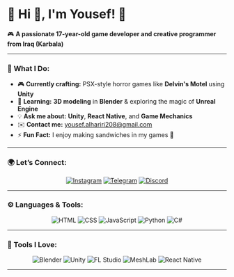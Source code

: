 # **🌟 Hi 👋, I'm Yousef! 🌟**

🎮 **A passionate 17-year-old game developer and creative programmer from Iraq (Karbala)**

---

### 🚀 **What I Do:**
- 🎮 **Currently crafting:** PSX-style horror games like **Delvin's Motel** using **Unity**
- 🌱 **Learning:** **3D modeling** in **Blender** & exploring the magic of **Unreal Engine**
- 💡 **Ask me about:** **Unity**, **React Native**, and **Game Mechanics**
- ✉️ **Contact me:** yousef.alhariri208@gmail.com
- ⚡ **Fun Fact:** I enjoy making sandwiches in my games 🍔

---

### **🌍 Let’s Connect:**
<div align="center">
<a href="https://instagram.com/chillyousef"><img src="https://img.shields.io/badge/Instagram-E4405F?logo=instagram&logoColor=white&style=for-the-badge" alt="Instagram"></a>
<a href="https://t.me/n_3qu"><img src="https://img.shields.io/badge/Telegram-2CA5E0?logo=telegram&logoColor=white&style=for-the-badge" alt="Telegram"></a>
<a href="https://discord.com/users/968175530631393280"><img src="https://img.shields.io/badge/Discord-5865F2?logo=discord&logoColor=white&style=for-the-badge" alt="Discord"></a>
</div>

---

### **⚙️ Languages & Tools:**
<div align="center">
<img src="https://img.shields.io/badge/HTML-E34F26?logo=html5&logoColor=white&style=for-the-badge" alt="HTML">
<img src="https://img.shields.io/badge/CSS-1572B6?logo=css3&logoColor=white&style=for-the-badge" alt="CSS">
<img src="https://img.shields.io/badge/JavaScript-F7DF1E?logo=javascript&logoColor=black&style=for-the-badge" alt="JavaScript">
<img src="https://img.shields.io/badge/Python-3776AB?logo=python&logoColor=white&style=for-the-badge" alt="Python">
<img src="https://img.shields.io/badge/C%23-239120?logo=c-sharp&logoColor=white&style=for-the-badge" alt="C#">
</div>

---

### **🎨 Tools I Love:**
<div align="center">
<img src="https://img.shields.io/badge/Blender-F5792A?logo=blender&logoColor=white&style=for-the-badge" alt="Blender">
<img src="https://img.shields.io/badge/Unity-000000?logo=unity&logoColor=white&style=for-the-badge" alt="Unity">
<img src="https://img.shields.io/badge/FL_Studio-000000?logo=flstudio&logoColor=white&style=for-the-badge" alt="FL Studio">
<img src="https://img.shields.io/badge/MeshLab-000000?style=for-the-badge" alt="MeshLab">
<img src="https://img.shields.io/badge/React_Native-61DAFB?logo=react&logoColor=white&style=for-the-badge" alt="React Native">
</div>

---
